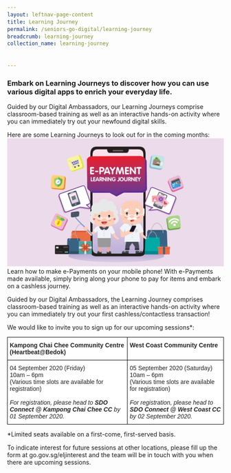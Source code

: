 ```yaml
---
layout: leftnav-page-content
title: Learning Journey
permalink: /seniors-go-digital/learning-journey
breadcrumb: learning-journey
collection_name: learning-journey


---
```

<h3>Embark on Learning Journeys to discover how you can use various digital apps to enrich your everyday life.</h3>

Guided by our Digital Ambassadors, our Learning Journeys comprise classroom-based training as well as an interactive hands-on activity where you can immediately try out your newfound digital skills.<br>

Here are some Learning Journeys to look out for in the coming months:<br>
![pasa](/images/seniors-go-digital/Learning%20Journey.png)
Learn how to make e-Payments on your mobile phone! With e-Payments made available, simply bring along your phone to pay for items and embark on a cashless journey.<br>

Guided by our Digital Ambassadors, the Learning Journey comprises classroom-based training as well as an interactive hands-on activity where you can immediately try out your first cashless/contactless transaction!<br>

We would like to invite you to sign up for our upcoming sessions*:<br>

<style type="text/css">
.tg  {border-collapse:collapse;border-spacing:0;}
.tg td{border-color:black;border-style:solid;border-width:1px;font-family:Arial, sans-serif;font-size:14px;
  overflow:hidden;padding:10px 5px;word-break:normal;}
.tg th{border-color:black;border-style:solid;border-width:1px;font-family:Arial, sans-serif;font-size:14px;
  font-weight:normal;overflow:hidden;padding:10px 5px;word-break:normal;}
.tg .tg-l2bf{background-color:#FFF;color:#222;font-weight:bold;text-align:left;vertical-align:top}
.tg .tg-tsok{background-color:#FFF;color:#222;text-align:left;vertical-align:top}
@media screen and (max-width: 767px) {.tg {width: auto !important;}.tg col {width: auto !important;}.tg-wrap {overflow-x: auto;-webkit-overflow-scrolling: touch;}}</style>
<div class="tg-wrap"><table class="tg">
<tbody>
  <tr>
    <td class="tg-l2bf">Kampong Chai Chee Community Centre (Heartbeat@Bedok)</td>
    <td class="tg-l2bf">West Coast Community Centre</td>
  </tr>
  <tr>
    <td class="tg-tsok">04 September 2020 (Friday)<br>10am – 6pm<br>(Various time slots are available for registration)<br> <br><span style="font-style:italic">For registration, please head to </span><span style="font-weight:bold;font-style:italic">SDO Connect @ Kampong Chai Chee CC</span><span style="font-style:italic"> by 01 September 2020.</span></td>
    <td class="tg-tsok">05 September 2020 (Saturday)<br>10am – 6pm<br>(Various time slots are available for registration)<br> <br><span style="font-style:italic">For registration, please head to </span><span style="font-weight:bold;font-style:italic">SDO Connect @ West Coast CC </span><span style="font-style:italic">by 02 September 2020.</span></td>
  </tr>
</tbody>
</table></div>

*Limited seats available on a first-come, first-served basis.

To indicate interest for future sessions at other locations, please fill up the form at go.gov.sg/eljinterest and the team will be in touch with you when there are upcoming sessions.
